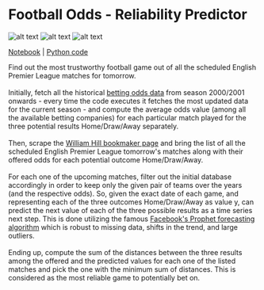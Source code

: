 # Football Odds - Reliability Predictor
![alt text](https://img.shields.io/badge/License-GPL%20v3-blue.svg)
![alt text](https://img.shields.io/badge/Python-3.5-blue.svg)
![alt text](https://img.shields.io/versioneye/d/ruby/rails.svg) <br />

[Notebook](odd_predictor_notebook.ipynb) | [Python code](odd_predictor.py) <br />

Find out the most trustworthy football game out of all the scheduled English Premier League matches for tomorrow. <br />
<br />
Initially, fetch all the historical [betting odds data](http://football-data.co.uk/englandm.php) from season 2000/2001 onwards - every time the code executes it fetches the most updated data for the current season - and compute the average odds value (among all the available betting companies) for each particular match played for the three potential results Home/Draw/Away separately. <br />
<br />
Then, scrape the [William Hill bookmaker page](http://sports.williamhill.com/bet/en-gb/betting/y/5/tm/1/Football.html) and bring the list of all the scheduled English Premier League tomorrow's matches along with their offered odds for each potential outcome Home/Draw/Away. <br />
<br />
For each one of the upcoming matches, filter out the initial database accordingly in order to keep only the given pair of teams over the years (and the respective odds). So, given the exact date of each game, and representing each of the three outcomes Home/Draw/Away as value y, can predict the next value of each of the three possible results as a time series next step. This is done utilizing the famous [Facebook's Prophet forecasting algorithm](https://github.com/facebook/prophet) which is robust to missing data, shifts in the trend, and large outliers. <br />
<br />
Ending up, compute the sum of the distances between the three results among the offered and the predicted values for each one of the listed matches and pick the one with the minimum sum of distances. This is considered as the most reliable game to potentially bet on.
